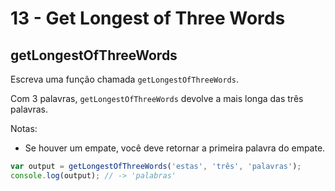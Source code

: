 # 13 - Get Longest of Three Words

## getLongestOfThreeWords

Escreva uma função chamada `getLongestOfThreeWords`.

Com 3 palavras, `getLongestOfThreeWords` devolve a mais longa das três palavras.

Notas:

* Se houver um empate, você deve retornar a primeira palavra do empate.

```javascript
var output = getLongestOfThreeWords('estas', 'três', 'palavras');
console.log(output); // -> 'palabras'
```



